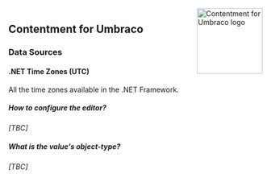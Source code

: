 <img src="../assets/img/logo.png" alt="Contentment for Umbraco logo" title="A state of Umbraco happiness." height="130" align="right">

## Contentment for Umbraco

### Data Sources

#### .NET Time Zones (UTC)

All the time zones available in the .NET Framework.


##### How to configure the editor?

_[TBC]_


##### What is the value's object-type?

_[TBC]_
